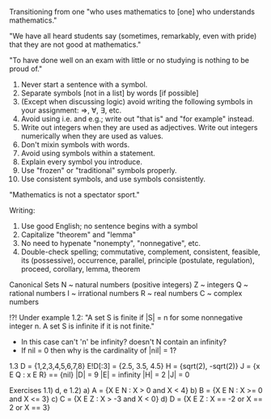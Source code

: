 Transitioning from one "who uses mathematics to [one] who understands mathematics."

"We have all heard students say (sometimes,
remarkably, even with pride) that they are not good at mathematics."

"To have done well on an exam with little or no studying is nothing to be proud of."


1. Never start a sentence with a symbol.
2. Separate symbols [not in a list] by words [if possible]
3. (Except when discussing logic) avoid writing the following symbols in your assignment:  ⇒, ∀, ∃, etc.
4. Avoid using i.e. and e.g.; write out "that is" and "for example" instead.
5. Write out integers when they are used as adjectives.  Write out integers numerically when they are used as values.
6. Don't mixin symbols with words.
7. Avoid using symbols within a statement.
8. Explain every symbol you introduce.
9. Use "frozen" or "traditional" symbols properly.
10. Use consistent symbols, and use symbols consistently.

"Mathematics is not a spectator sport."

Writing:
1. Use good English; no sentence begins with a symbol
2. Capitalize "theorem" and "lemma"
3. No need to hypenate "nonempty", "nonnegative", etc.
4. Double-check spelling; commutative, complement, consistent, feasible, its (possessive), occurrence, parallel, principle (postulate, regulation), proceed, corollary, lemma, theorem

Canonical Sets
  N ~ natural numbers (positive integers)
  Z ~ integers
  Q ~ rational numbers
  I ~ irrational numbers
  R ~ real numbers
  C ~ complex numbers

!?!
Under example 1.2:
  "A set S is finite if |S| = n for some nonnegative integer n.  A set S is infinite if it is not finite."
  * In this case can't 'n' be infinity? doesn't N contain an infinity?
  * If nil = 0 then why is the cardinality of |nil| = 1?

1.3
  D = {1,2,3,4,5,6,7,8}
  E!D[:3] = {2.5, 3.5, 4.5}
  H = {sqrt(2), -sqrt(2)}
  J = {x E Q : x E R} == {nil}
  |D| = 9
  |E| = infinity
  |H| = 2
  |J| = 0


Exercises
1.1) d, e
1.2) 
  a) A = {X E N : X > 0 and X < 4}
  b) B = {X E N : X >= 0 and X <= 3}
  c) C = {X E Z : X > -3 and X < 0}
  d) D = {X E Z : X == -2 or X == 2 or X == 3}
